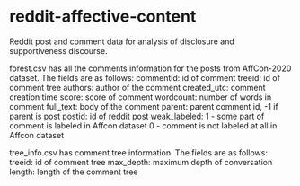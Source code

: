 # reddit-affective-content
Reddit post and comment data for analysis of disclosure and supportiveness discourse.

forest.csv has all the comments information for the posts from AffCon-2020 dataset. 
The fields are as follows:
commentid: id of comment
treeid: id of comment tree
authors: author of the comment
created_utc: comment creation time
score: score of comment
wordcount: number of words in comment
full_text: body of the comment
parent: parent comment id, -1 if parent is post
postid: id of reddit post
weak_labeled: 1 - some part of comment is labeled in Affcon dataset
              0 - comment is not labeled at all in Affcon dataset


tree_info.csv has comment tree information.
The fields are as follows:
treeid: id of comment tree
max_depth: maximum depth of conversation
length: length of the comment tree
